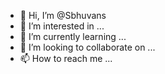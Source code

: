 - 👋 Hi, I’m @Sbhuvans
- 👀 I’m interested in ...
- 🌱 I’m currently learning ...
- 💞️ I’m looking to collaborate on ...
- 📫 How to reach me ...

<!---
Sbhuvans/Sbhuvans is a ✨ special ✨ repository because its `README.md` (this file) appears on your GitHub profile.
You can click the Preview link to take a look at your changes.
--->
